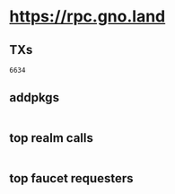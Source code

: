 # https://rpc.gno.land

## TXs
```
6634
```

## addpkgs
```
```

## top realm calls
```
```

## top faucet requesters
```
```

